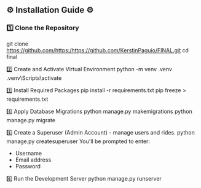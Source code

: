 ## ⚙️ Installation Guide ⚙️ ##

### 1️⃣ Clone the Repository
git clone https://github.com/https:/https://github.com/KerstinPaguio/FINAL.git
cd final

2️⃣ Create and Activate Virtual Environment
python -m venv .venv
.venv\Scripts\activate

3️⃣ Install Required Packages 
pip install -r requirements.txt
pip freeze > requirements.txt

4️⃣ Apply Database Migrations
python manage.py makemigrations
python manage.py migrate

5️⃣ Create a Superuser (Admin Account) - manage users and rides.
python manage.py createsuperuser
You'll be prompted to enter:
- Username
- Email address
- Password

6️⃣ Run the Development Server
python manage.py runserver

